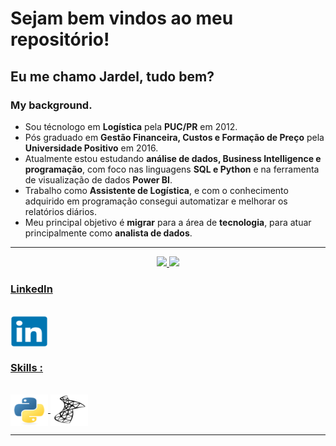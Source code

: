 # Sejam bem vindos ao meu repositório! 
## Eu me chamo Jardel, tudo bem?

### My background.

- Sou técnologo em **Logística** pela **PUC/PR** em 2012.
- Pós graduado em **Gestão Financeira, Custos e Formação de Preço** pela **Universidade Positivo** em 2016.
- Atualmente estou estudando **análise de dados, Business Intelligence e programação**, com foco nas linguagens **SQL e Python** e na ferramenta de visualização de dados **Power BI**.
- Trabalho como **Assistente de Logística**, e com o conhecimento adquirido em programação consegui automatizar e melhorar os relatórios diários.
- Meu principal objetivo é **migrar** para a área de **tecnologia**, para atuar principalmente como **analista de dados**.

<hr>

<div align="center">
  <a href="https://github.com/JardelSilva-86">
  <img height="180em" src="https://github-readme-stats.vercel.app/api?username=JardelSilva-86&show_icons=true&theme=react&include_all_commits=true&count_private=true"/>
  <img height="180em" src="https://github-readme-stats.vercel.app/api/top-langs/?username=JardelSilva-86&layout=compact&langs_count=7&theme=react"/>
</div>
 
 ### LinkedIn
 <div style="display: inline_block"><br>
  <img align="center" alt="Jardel-LinkedIn""30" height="50" width="60" src="https://github.com/devicons/devicon/blob/master/icons/linkedin/linkedin-original.svg">
 </div>
 
 ### Skills :
 <div style="display: inline_block"><br>  
  <img align="center" alt="Jardel-Python""30" height="50" width="60" src="https://raw.githubusercontent.com/devicons/devicon/master/icons/python/python-original.svg">
  <img align="center" alt="Jardel-SqlServer""30" height="50" width="60" src="https://github.com/devicons/devicon/blob/master/icons/microsoftsqlserver/microsoftsqlserver-plain.svg">
</div>
<hr>
